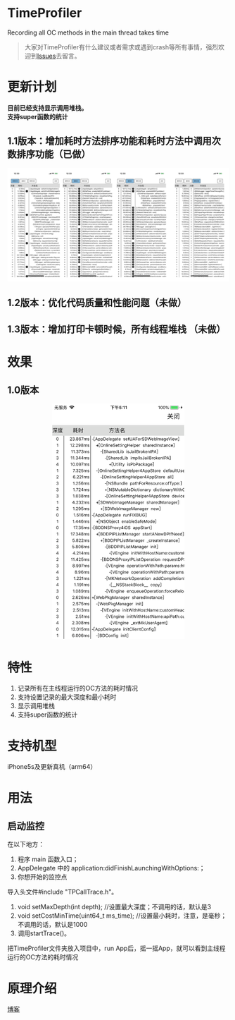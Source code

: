# TimeProfiler
Recording all OC methods in the main thread takes time

> 大家对TimeProfiler有什么建议或者需求或遇到crash等所有事情，强烈欢迎到[Issues](https://github.com/maniackk/TimeProfiler/issues)去留言。



# 更新计划
**目前已经支持显示调用堆栈。**  
**支持super函数的统计**
## 1.1版本：增加耗时方法排序功能和耗时方法中调用次数排序功能（已做）
![](tp.jpg)

## 1.2版本：优化代码质量和性能问题（未做） 
## 1.3版本：增加打印卡顿时候，所有线程堆栈 （未做）

# 效果
## 1.0版本

<div align="center"><img width="300" height="533.6" src="TimeProfiler.png"></div>

# 特性
1. 记录所有在主线程运行的OC方法的耗时情况
2. 支持设置记录的最大深度和最小耗时
3. 显示调用堆栈
4. 支持super函数的统计

# 支持机型
iPhone5s及更新真机（arm64）

# 用法
## 启动监控
在以下地方：
1. 程序 main 函数入口；
2. AppDelegate 中的 application:didFinishLaunchingWithOptions:；
3. 你想开始的监控点

导入头文件#include "TPCallTrace.h"。
1. void setMaxDepth(int depth);  //设置最大深度；不调用的话，默认是3
2. void setCostMinTime(uint64_t ms_time);    //设置最小耗时，注意，是毫秒；不调用的话，默认是1000
3. 调用startTrace()。 

把TimeProfiler文件夹放入项目中，run App后，摇一摇App，就可以看到主线程运行的OC方法的耗时情况

# 原理介绍
[博客](https://juejin.im/post/5d146490f265da1bc37f2065)

